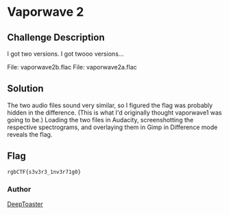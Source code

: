 # Vaporwave 2
## Challenge Description
I got two versions. I got twooo versions…

File: vaporwave2b.flac
File: vaporwave2a.flac

## Solution

The two audio files sound very similar, so I figured the flag was probably
hidden in the difference. (This is what I'd originally thought vaporwave1 was
going to be.) Loading the two files in Audacity, screenshotting the respective
spectrograms, and overlaying them in Gimp in Difference mode reveals the flag.

## Flag

`rgbCTF{s3v3r3_1nv3r71g0}`

### Author
[DeepToaster](https://github.com/deeptoaster)